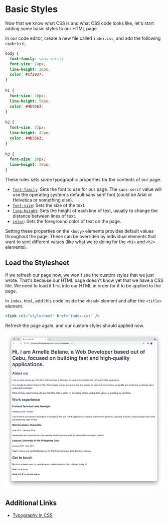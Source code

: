 # Basic Styles

Now that we know what CSS is and what CSS code looks like, let's start adding some basic styles to our HTML page.

In our code editor, create a new file called `index.css`, and add the following code to it.

```css
body {
  font-family: sans-serif;
  font-size: 18px;
  line-height: 28px;
  color: #1f2937;
}

h1 {
  font-size: 48px;
  line-height: 58px;
  color: #4b5563;
}

h2 {
  font-size: 32px;
  line-height: 42px;
  color: #4b5563;
}

h3 {
  font-size: 18px;
  line-height: 28px;
}
```

These rules sets some typographic properties for the contents of our page.

- [`font-family`](https://developer.mozilla.org/en-US/docs/Web/CSS/font-family): Sets the font to use for our page. The `sans-serif` value will use the operating system's default sans serif font (could be Arial or Helvetica or something else).
- [`font-size`](https://developer.mozilla.org/en-US/docs/Web/CSS/font-size): Sets the size of the text.
- [`line-height`](https://developer.mozilla.org/en-US/docs/Web/CSS/line-height): Sets the height of each line of text, usually to change the distance between lines of text.
- [`color`](https://developer.mozilla.org/en-US/docs/Web/CSS/color): Sets the foreground color of text on the page.

Setting these properties on the `<body>` elements provides default values throughout the page. These can be overriden by individual elements that want to sent different values (like what we're doing for the `<h1>` and `<h2>` elements).

## Load the Stylesheet

If we refresh our page now, we won't see the custom styles that we just wrote. That's because our HTML page doesn't know yet that we have a CSS file. We need to load it first into our HTML in order for it to be applied to the page.

In `index.html`, add this code inside the `<head>` element and after the `<title>` element.

```html
<link rel="stylesheet" href="index.css" />
```

Refresh the page again, and our custom styles should applied now.

![CSS basic styles](./images/css-basic-styles.png)

## Additional Links

- [Typography in CSS](https://cssreference.io/typography/)
